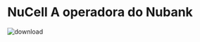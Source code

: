 # NuCell A operadora do Nubank

![download](https://user-images.githubusercontent.com/62043968/202602749-ce9b46e6-5ab8-4cd5-ae88-df4fa6db17c8.png)


